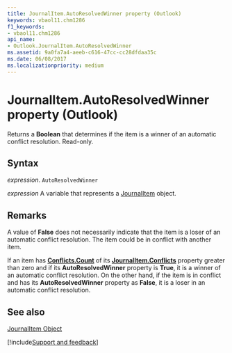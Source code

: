 ```yaml
---
title: JournalItem.AutoResolvedWinner property (Outlook)
keywords: vbaol11.chm1286
f1_keywords:
- vbaol11.chm1286
api_name:
- Outlook.JournalItem.AutoResolvedWinner
ms.assetid: 9a0fa7a4-aeeb-c616-47cc-cc28dfdaa35c
ms.date: 06/08/2017
ms.localizationpriority: medium
---
```



# JournalItem.AutoResolvedWinner property (Outlook)

Returns a **Boolean** that determines if the item is a winner of an automatic conflict resolution. Read-only.


## Syntax

_expression_. `AutoResolvedWinner`

_expression_ A variable that represents a [JournalItem](Outlook.JournalItem.md) object.


## Remarks

A value of **False** does not necessarily indicate that the item is a loser of an automatic conflict resolution. The item could be in conflict with another item.

If an item has **[Conflicts.Count](Outlook.Conflicts.Count.md)** of its **[JournalItem.Conflicts](Outlook.JournalItem.Conflicts.md)** property greater than zero and if its **AutoResolvedWinner** property is **True**, it is a winner of an automatic conflict resolution. On the other hand, if the item is in conflict and has its **AutoResolvedWinner** property as **False**, it is a loser in an automatic conflict resolution.


## See also


[JournalItem Object](Outlook.JournalItem.md)

[!include[Support and feedback](~/includes/feedback-boilerplate.md)]